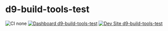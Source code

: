 # d9-build-tools-test

![CI none](https://img.shields.io/badge/ci-none-orange.svg)
[![Dashboard d9-build-tools-test](https://img.shields.io/badge/dashboard-d9_build_tools_test-yellow.svg)](https://dashboard.pantheon.io/sites/e73e4f25-6ca1-4ba1-a29e-37f8691a8dcb#dev/code)
[![Dev Site d9-build-tools-test](https://img.shields.io/badge/site-d9_build_tools_test-blue.svg)](http://dev-d9-build-tools-test.pantheonsite.io/)